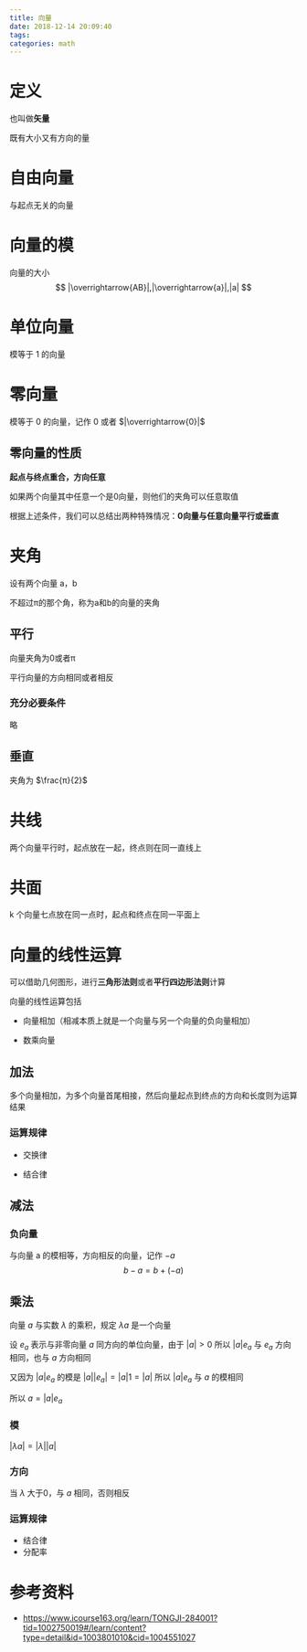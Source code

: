 ```yaml
---
title: 向量
date: 2018-12-14 20:09:40
tags:
categories: math
---
```


# 定义

也叫做**矢量**

既有大小又有方向的量

# 自由向量

与起点无关的向量

# 向量的模

向量的大小
$$
|\overrightarrow{AB}|,|\overrightarrow{a}|,|a|
$$

# 单位向量

模等于 1 的向量

# 零向量

模等于 0 的向量，记作 $0$ 或者 $|\overrightarrow{0}|$ 

## 零向量的性质

**起点与终点重合，方向任意**

如果两个向量其中任意一个是0向量，则他们的夹角可以任意取值

根据上述条件，我们可以总结出两种特殊情况：**0向量与任意向量平行或垂直** 

# 夹角

设有两个向量 a，b

不超过π的那个角，称为a和b的向量的夹角

## 平行

向量夹角为0或者π

平行向量的方向相同或者相反

### 充分必要条件

略

## 垂直

夹角为 $\frac{π}{2}$

# 共线

两个向量平行时，起点放在一起，终点则在同一直线上

# 共面

k 个向量七点放在同一点时，起点和终点在同一平面上

# 向量的线性运算

可以借助几何图形，进行**三角形法则**或者**平行四边形法则**计算

向量的线性运算包括

- 向量相加（相减本质上就是一个向量与另一个向量的负向量相加）

- 数乘向量

## 加法

多个向量相加，为多个向量首尾相接，然后向量起点到终点的方向和长度则为运算结果

### 运算规律

- 交换律

- 结合律

## 减法

### 负向量

与向量 a 的模相等，方向相反的向量，记作 $-a$ 
$$
b-a = b+(-a)
$$

## 乘法

向量 $a$ 与实数 $\lambda$ 的乘积，规定 $\lambda a$ 是一个向量

设 $e_a$ 表示与非零向量 $a$ 同方向的单位向量，由于 $|a|>0$ 所以 $|a|e_a$ 与 $e_a$ 方向相同，也与 $a$ 方向相同

又因为 $|a|e_a$ 的模是  $|a||e_a|=|a| 1 = |a|$ 所以  $|a|e_a$ 与 $a$ 的模相同

所以  $a=|a|e_a$ 

### 模

 $|\lambda a| = |\lambda||a|$ 

### 方向

当 $\lambda$  大于0，与 $a$ 相同，否则相反

### 运算规律

- 结合律
- 分配率





# 参考资料

- https://www.icourse163.org/learn/TONGJI-284001?tid=1002750019#/learn/content?type=detail&id=1003801010&cid=1004551027